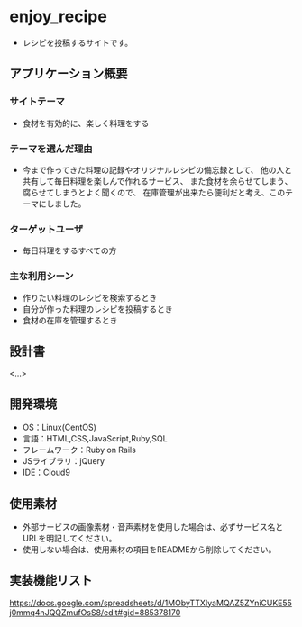 # enjoy_recipe
* レシピを投稿するサイトです。


## アプリケーション概要
### サイトテーマ
* 食材を有効的に、楽しく料理をする

### テーマを選んだ理由
* 今まで作ってきた料理の記録やオリジナルレシピの備忘録として、
他の人と共有して毎日料理を楽しんで作れるサービス、
また食材を余らせてしまう、腐らせてしまうとよく聞くので、
在庫管理が出来たら便利だと考え、このテーマにしました。

### ターゲットユーザ
* 毎日料理をするすべての方

### 主な利用シーン
* 作りたい料理のレシピを検索するとき
* 自分が作った料理のレシピを投稿するとき
* 食材の在庫を管理するとき

## 設計書
<...>

## 開発環境
- OS：Linux(CentOS)
- 言語：HTML,CSS,JavaScript,Ruby,SQL
- フレームワーク：Ruby on Rails
- JSライブラリ：jQuery
- IDE：Cloud9

## 使用素材
- 外部サービスの画像素材・音声素材を使用した場合は、必ずサービス名とURLを明記してください。
- 使用しない場合は、使用素材の項目をREADMEから削除してください。


## 実装機能リスト
https://docs.google.com/spreadsheets/d/1MObyTTXIyaMQAZ5ZYniCUKE55j0mmq4nJQQZmufOsS8/edit#gid=885378170
